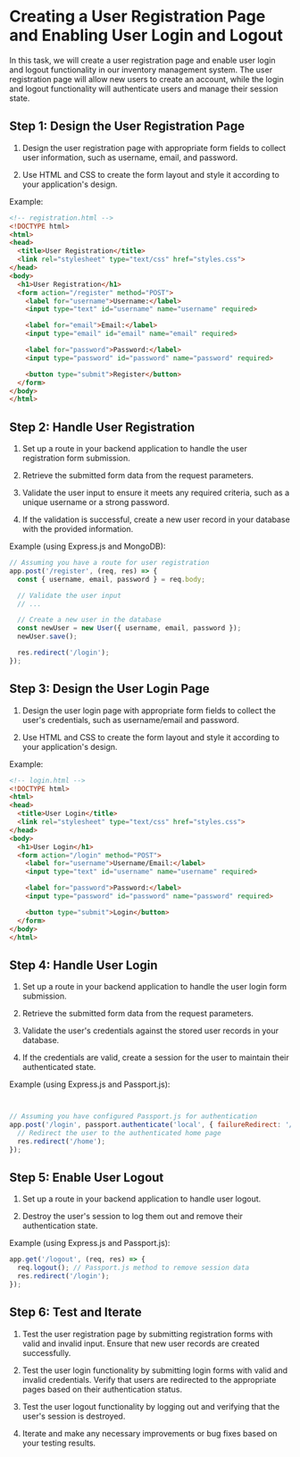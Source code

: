 # Creating a User Registration Page and Enabling User Login and Logout

In this task, we will create a user registration page and enable user login and logout functionality in our inventory management system. The user registration page will allow new users to create an account, while the login and logout functionality will authenticate users and manage their session state.

## Step 1: Design the User Registration Page

1. Design the user registration page with appropriate form fields to collect user information, such as username, email, and password.

2. Use HTML and CSS to create the form layout and style it according to your application's design.

Example:
```html
<!-- registration.html -->
<!DOCTYPE html>
<html>
<head>
  <title>User Registration</title>
  <link rel="stylesheet" type="text/css" href="styles.css">
</head>
<body>
  <h1>User Registration</h1>
  <form action="/register" method="POST">
    <label for="username">Username:</label>
    <input type="text" id="username" name="username" required>

    <label for="email">Email:</label>
    <input type="email" id="email" name="email" required>

    <label for="password">Password:</label>
    <input type="password" id="password" name="password" required>

    <button type="submit">Register</button>
  </form>
</body>
</html>
```

## Step 2: Handle User Registration

1. Set up a route in your backend application to handle the user registration form submission.

2. Retrieve the submitted form data from the request parameters.

3. Validate the user input to ensure it meets any required criteria, such as a unique username or a strong password.

4. If the validation is successful, create a new user record in your database with the provided information.

Example (using Express.js and MongoDB):
```javascript
// Assuming you have a route for user registration
app.post('/register', (req, res) => {
  const { username, email, password } = req.body;

  // Validate the user input
  // ...

  // Create a new user in the database
  const newUser = new User({ username, email, password });
  newUser.save();

  res.redirect('/login');
});
```

## Step 3: Design the User Login Page

1. Design the user login page with appropriate form fields to collect the user's credentials, such as username/email and password.

2. Use HTML and CSS to create the form layout and style it according to your application's design.

Example:
```html
<!-- login.html -->
<!DOCTYPE html>
<html>
<head>
  <title>User Login</title>
  <link rel="stylesheet" type="text/css" href="styles.css">
</head>
<body>
  <h1>User Login</h1>
  <form action="/login" method="POST">
    <label for="username">Username/Email:</label>
    <input type="text" id="username" name="username" required>

    <label for="password">Password:</label>
    <input type="password" id="password" name="password" required>

    <button type="submit">Login</button>
  </form>
</body>
</html>
```

## Step 4: Handle User Login

1. Set up a route in your backend application to handle the user login form submission.

2. Retrieve the submitted form data from the request parameters.

3. Validate the user's credentials against the stored user records in your database.

4. If the credentials are valid, create a session for the user to maintain their authenticated state.

Example (using Express.js and Passport.js):
```javascript


// Assuming you have configured Passport.js for authentication
app.post('/login', passport.authenticate('local', { failureRedirect: '/login' }), (req, res) => {
  // Redirect the user to the authenticated home page
  res.redirect('/home');
});
```

## Step 5: Enable User Logout

1. Set up a route in your backend application to handle user logout.

2. Destroy the user's session to log them out and remove their authentication state.

Example (using Express.js and Passport.js):
```javascript
app.get('/logout', (req, res) => {
  req.logout(); // Passport.js method to remove session data
  res.redirect('/login');
});
```

## Step 6: Test and Iterate

1. Test the user registration page by submitting registration forms with valid and invalid input. Ensure that new user records are created successfully.

2. Test the user login functionality by submitting login forms with valid and invalid credentials. Verify that users are redirected to the appropriate pages based on their authentication status.

3. Test the user logout functionality by logging out and verifying that the user's session is destroyed.

4. Iterate and make any necessary improvements or bug fixes based on your testing results.

